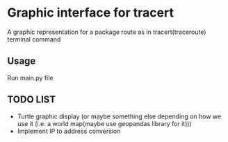 # Graphic interface for tracert

A graphic representation for a package route as in tracert(traceroute) terminal command

## Usage

Run main.py file

## TODO LIST

* Turtle graphic display (or maybe something else depending on how we use it (i.e. a world map(maybe use geopandas library for it)))
* Implement IP to address conversion
